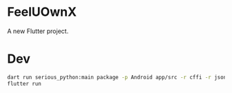 # FeelUOwnX

A new Flutter project.

# Dev

```sh
dart run serious_python:main package -p Android app/src -r cffi -r json-rpc -r fuo-netease -r fuo-qqmusic -r fuo-ytmusic -r ../../feeluown --verbose
flutter run
```
